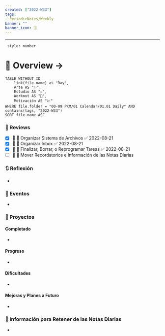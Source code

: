 ```yaml
---
created: ["2022-W33"]
tags: 
- PeriodicNotes/Weekly
banner: ""
banner_icon: 🗓️
---
```

___
```toc
 style: number
```
# 🌌 Overview -> 
```dataview
TABLE WITHOUT ID
	link(file.name) as "Day",
	Arte AS "✨",
	Estudio AS "✏️",
	Workout AS "💪",
	Motivación AS "💹"
WHERE file.folder = "00-09 PKM/01 Calendar/01.01 Daily" AND 
contains(tags, "2022-W33")
SORT file.name ASC
```

### 📑 Reviews
- [x] 📅  🔼 Organizar Sistema de Archivos ✅ 2022-08-21
- [x] 📅  🔼 Organizar Inbox ✅ 2022-08-21
- [x] 📅  🔼 Finalizar, Borrar, o Reprogramar Tareas ✅ 2022-08-21
- [ ]  📅  🔼 Mover Recordatorios e Información de las Notas Diarias

### 🔃 Reflexión
- 
### 📜 Eventos
- 
### 📃 Proyectos
#### **Completado**
- 
#### **Progreso**
- 
#### **Dificultades**
- 
#### **Mejoras y Planes a Futuro**
- 
### 💾 Información para Retener de las Notas Diarias
- 